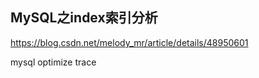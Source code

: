 ## MySQL之index索引分析

https://blog.csdn.net/melody_mr/article/details/48950601

mysql optimize trace

